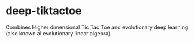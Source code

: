 # deep-tiktactoe
Combines Higher dimensional Tic Tac Toe and evolutionary deep learning (also known al evolutionary linear algebra).
